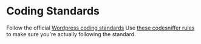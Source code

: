 # Coding Standards

Follow the official [Wordpress coding standards](http://codex.wordpress.org/WordPress_Coding_Standards)
Use [these codesniffer rules](https://github.com/mrchrisadams/WordPress-Coding-Standards) to make sure you're actually following the standard.
